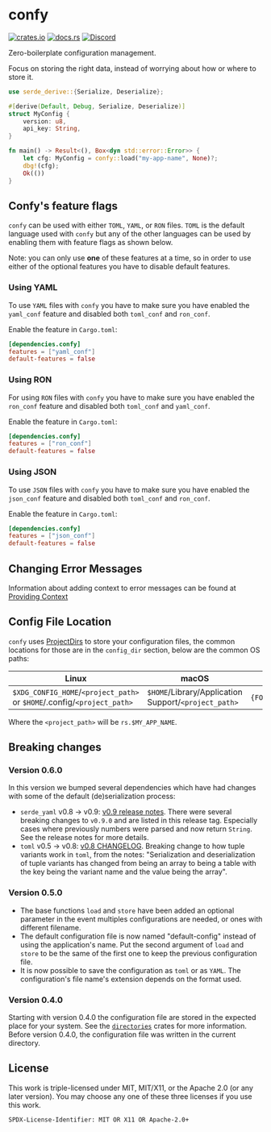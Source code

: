 # confy

[![crates.io](https://img.shields.io/crates/v/confy)](https://crates.io/crates/confy)
[![docs.rs](https://img.shields.io/docsrs/confy)](https://docs.rs/confy/)
[![Discord](https://img.shields.io/badge/chat-Discord-informational)](https://discord.gg/dwq4Zme)

Zero-boilerplate configuration management.

Focus on storing the right data, instead of worrying about how or where to store it.

```rust
use serde_derive::{Serialize, Deserialize};

#[derive(Default, Debug, Serialize, Deserialize)]
struct MyConfig {
    version: u8,
    api_key: String,
}

fn main() -> Result<(), Box<dyn std::error::Error>> {
    let cfg: MyConfig = confy::load("my-app-name", None)?;
    dbg!(cfg);
    Ok(())
}
```

## Confy's feature flags

`confy` can be used with either `TOML`, `YAML`, or `RON` files.
`TOML` is the default language used with `confy` but any of the other languages can be used by enabling them with
feature flags as shown below.

Note: you can only use __one__ of these features at a time, so in order to use either of the optional features you have
to disable default features.

### Using YAML

To use `YAML` files with `confy` you have to make sure you have enabled the `yaml_conf` feature and disabled both
`toml_conf` and `ron_conf`.

Enable the feature in `Cargo.toml`:

```toml
[dependencies.confy]
features = ["yaml_conf"]
default-features = false
```

### Using RON

For using `RON` files with `confy` you have to make sure you have enabled the `ron_conf` feature and disabled both
`toml_conf` and `yaml_conf`.

Enable the feature in `Cargo.toml`:

```toml
[dependencies.confy]
features = ["ron_conf"]
default-features = false
```

### Using JSON

To use `JSON` files with `confy` you have to make sure you have enabled the `json_conf` feature and disabled both
`toml_conf` and `ron_conf`.

Enable the feature in `Cargo.toml`:

```toml
[dependencies.confy]
features = ["json_conf"]
default-features = false
```

## Changing Error Messages

Information about adding context to error messages can be found
at [Providing Context](https://rust-cli.github.io/book/tutorial/errors.html#providing-context)

## Config File Location

`confy` uses [ProjectDirs](https://github.com/dirs-dev/directories-rs?tab=readme-ov-file#projectdirs) to store your
configuration files, the common locations for those are in the `config_dir` section, below are the common OS paths:

| Linux                                                                   | macOS                                                | Windows                                             |
|-------------------------------------------------------------------------|------------------------------------------------------|-----------------------------------------------------|
| `$XDG_CONFIG_HOME`/`<project_path>` or `$HOME`/.config/`<project_path>` | `$HOME`/Library/Application Support/`<project_path>` | `{FOLDERID_RoamingAppData}`/`<project_path>`/config |

Where the `<project_path>` will be `rs.$MY_APP_NAME`.

## Breaking changes

### Version 0.6.0

In this version we bumped several dependencies which have had changes with some of the default (de)serialization
process:

* `serde_yaml` v0.8 -> v0.9: [v0.9 release notes](https://github.com/dtolnay/serde-yaml/releases/tag/0.9.0). There were
  several breaking changes to `v0.9.0` and are listed in this release tag. Especially cases where previously numbers
  were parsed and now return `String`. See the release notes for more details.
* `toml` v0.5 ->
  v0.8: [v0.8 CHANGELOG](https://github.com/toml-rs/toml/blob/main/crates/toml/CHANGELOG.md#compatibility-1). Breaking
  change to how tuple variants work in `toml`, from the notes: "Serialization and deserialization of tuple variants has
  changed from being an array to being a table with the key being the variant name and the value being the array".

### Version 0.5.0

* The base functions `load` and `store` have been added an optional parameter in the event multiples configurations are
  needed, or ones with different filename.
* The default configuration file is now named "default-config" instead of using the application's name. Put the second
  argument of `load` and `store` to be the same of the first one to keep the previous configuration file.
* It is now possible to save the configuration as `toml` or as `YAML`. The configuration's file name's extension depends
  on the format used.

### Version 0.4.0

Starting with version 0.4.0 the configuration file are stored in the expected place for your system. See the [
`directories`] crates for more information.
Before version 0.4.0, the configuration file was written in the current directory.

[`directories`]: https://crates.io/crates/directories

## License

This work is triple-licensed under MIT, MIT/X11, or the Apache 2.0 (or any later version).
You may choose any one of these three licenses if you use this work.

`SPDX-License-Identifier: MIT OR X11 OR Apache-2.0+`
